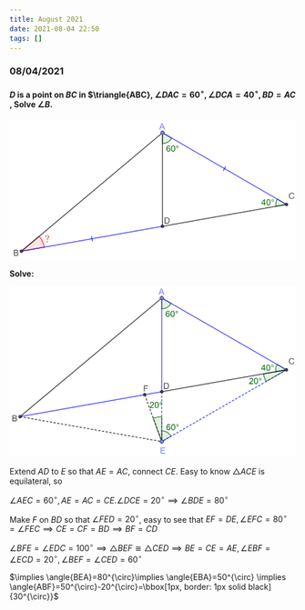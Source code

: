 ```yaml
---
title: August 2021
date: 2021-08-04 22:50
tags: []
---
```


### 08/04/2021

#### $D$​ is a point on $BC$​ in $\triangle{ABC}, $\angle{DAC}=60^{\circ}, \angle{DCA}=40^{\circ}, BD=AC$​, Solve $\angle{B}$​​.

![image-20210804225700254](/assets/images/2021/image-20210804225700254.png)

**Solve:**

![image-20210804220316987](/assets/images/2021/image-20210804220316987.png)

Extend $AD$​ to $E$​ so that $AE=AC$​, connect $CE$​. Easy to know $\triangle{ACE}$​ is equilateral, so

$\angle{AEC}=60^{\circ}, AE=AC=CE. \angle{DCE}=20^{\circ} \implies \angle{BDE}=80^{\circ}$​

Make $F$​ on $BD$​ so that $\angle{FED}=20^{\circ}$​, easy to see that $EF=DE, \angle{EFC}=80^{\circ}=\angle{FEC} \implies CE=CF=BD \implies BF=CD$

$\angle{BFE}=\angle{EDC}=100^{\circ} \implies \triangle{BEF}\cong\triangle{CED}\implies BE=CE=AE, \angle{EBF}=\angle{ECD}=20^{\circ},\angle{BEF}=\angle{CED}=60^{\circ}$

$\implies \angle{BEA}=80^{\circ}\implies \angle{EBA}=50^{\circ} \implies \angle{ABF}=50^{\circ}-20^{\circ}=\bbox[1px, border: 1px solid black]{30^{\circ}}$​​​

